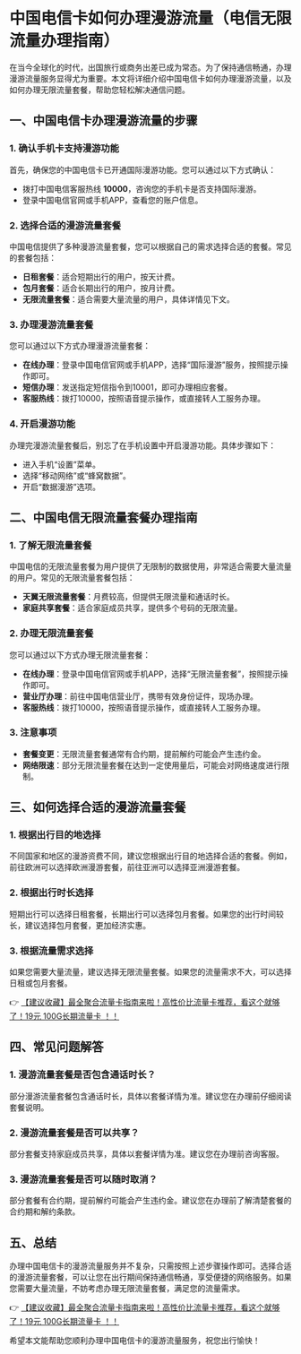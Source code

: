 # 中国电信卡如何办理漫游流量（电信无限流量办理指南）

在当今全球化的时代，出国旅行或商务出差已成为常态。为了保持通信畅通，办理漫游流量服务显得尤为重要。本文将详细介绍中国电信卡如何办理漫游流量，以及如何办理无限流量套餐，帮助您轻松解决通信问题。

## 一、中国电信卡办理漫游流量的步骤

### 1. 确认手机卡支持漫游功能
首先，确保您的中国电信卡已开通国际漫游功能。您可以通过以下方式确认：
- 拨打中国电信客服热线 **10000**，咨询您的手机卡是否支持国际漫游。
- 登录中国电信官网或手机APP，查看您的账户信息。

### 2. 选择合适的漫游流量套餐
中国电信提供了多种漫游流量套餐，您可以根据自己的需求选择合适的套餐。常见的套餐包括：
- **日租套餐**：适合短期出行的用户，按天计费。
- **包月套餐**：适合长期出行的用户，按月计费。
- **无限流量套餐**：适合需要大量流量的用户，具体详情见下文。

### 3. 办理漫游流量套餐
您可以通过以下方式办理漫游流量套餐：
- **在线办理**：登录中国电信官网或手机APP，选择“国际漫游”服务，按照提示操作即可。
- **短信办理**：发送指定短信指令到10001，即可办理相应套餐。
- **客服热线**：拨打10000，按照语音提示操作，或直接转人工服务办理。

### 4. 开启漫游功能
办理完漫游流量套餐后，别忘了在手机设置中开启漫游功能。具体步骤如下：
- 进入手机“设置”菜单。
- 选择“移动网络”或“蜂窝数据”。
- 开启“数据漫游”选项。

## 二、中国电信无限流量套餐办理指南

### 1. 了解无限流量套餐
中国电信的无限流量套餐为用户提供了无限制的数据使用，非常适合需要大量流量的用户。常见的无限流量套餐包括：
- **天翼无限流量套餐**：月费较高，但提供无限流量和通话时长。
- **家庭共享套餐**：适合家庭成员共享，提供多个号码的无限流量。

### 2. 办理无限流量套餐
您可以通过以下方式办理无限流量套餐：
- **在线办理**：登录中国电信官网或手机APP，选择“无限流量套餐”，按照提示操作即可。
- **营业厅办理**：前往中国电信营业厅，携带有效身份证件，现场办理。
- **客服热线**：拨打10000，按照语音提示操作，或直接转人工服务办理。

### 3. 注意事项
- **套餐变更**：无限流量套餐通常有合约期，提前解约可能会产生违约金。
- **网络限速**：部分无限流量套餐在达到一定使用量后，可能会对网络速度进行限制。

## 三、如何选择合适的漫游流量套餐

### 1. 根据出行目的地选择
不同国家和地区的漫游资费不同，建议您根据出行目的地选择合适的套餐。例如，前往欧洲可以选择欧洲漫游套餐，前往亚洲可以选择亚洲漫游套餐。

### 2. 根据出行时长选择
短期出行可以选择日租套餐，长期出行可以选择包月套餐。如果您的出行时间较长，建议选择包月套餐，更加经济实惠。

### 3. 根据流量需求选择
如果您需要大量流量，建议选择无限流量套餐。如果您的流量需求不大，可以选择日租或包月套餐。

👉 [【建议收藏】最全聚合流量卡指南来啦！高性价比流量卡推荐，看这个就够了！19元 100G长期流量卡 ！！](https://bit.ly/Liuliangka)

## 四、常见问题解答

### 1. 漫游流量套餐是否包含通话时长？
部分漫游流量套餐包含通话时长，具体以套餐详情为准。建议您在办理前仔细阅读套餐说明。

### 2. 漫游流量套餐是否可以共享？
部分套餐支持家庭成员共享，具体以套餐详情为准。建议您在办理前咨询客服。

### 3. 漫游流量套餐是否可以随时取消？
部分套餐有合约期，提前解约可能会产生违约金。建议您在办理前了解清楚套餐的合约期和解约条款。

## 五、总结

办理中国电信卡的漫游流量服务并不复杂，只需按照上述步骤操作即可。选择合适的漫游流量套餐，可以让您在出行期间保持通信畅通，享受便捷的网络服务。如果您需要大量流量，不妨考虑办理无限流量套餐，满足您的流量需求。

👉 [【建议收藏】最全聚合流量卡指南来啦！高性价比流量卡推荐，看这个就够了！19元 100G长期流量卡 ！！](https://bit.ly/Liuliangka)

希望本文能帮助您顺利办理中国电信卡的漫游流量服务，祝您出行愉快！